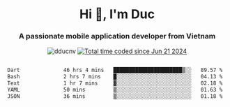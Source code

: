 <h1 align="center">
  Hi 👋, I'm  Duc</h1>
<h3 align="center">A passionate mobile application developer from Vietnam</h3>  
  
<p align="center"> <img src="https://komarev.com/ghpvc/?username=dducnv&label=Profile%20views&color=0e75b6&style=flat" alt="dducnv" /> 
<a href="https://wakatime.com/@4d2a2cd9-1bcb-4dd1-84a4-dce128a35137"><img src="https://wakatime.com/badge/user/4d2a2cd9-1bcb-4dd1-84a4-dce128a35137.svg" alt="Total time coded since Jun 21 2024" /></a>
</p>  

<div style="width: 100vw; overflow-x: auto; flex:center">
  <!--START_SECTION:waka-->

```txt
Dart              46 hrs 4 mins   ██████████████████████▒░░   89.57 %
Bash              2 hrs 7 mins    █░░░░░░░░░░░░░░░░░░░░░░░░   04.13 %
Text              1 hr 7 mins     ▓░░░░░░░░░░░░░░░░░░░░░░░░   02.18 %
YAML              50 mins         ▒░░░░░░░░░░░░░░░░░░░░░░░░   01.63 %
JSON              36 mins         ▒░░░░░░░░░░░░░░░░░░░░░░░░   01.18 %
```

<!--END_SECTION:waka-->
</div>




  
